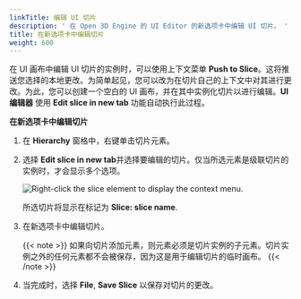 ```yaml
---
linkTitle: 编辑 UI 切片
description: ' 在 Open 3D Engine 的 UI Editor 的新选项卡中编辑 UI 切片。 '
title: 在新选项卡中编辑切片
weight: 600
---
```


在 UI 画布中编辑 UI 切片的实例时，可以使用上下文菜单 **Push to Slice**。这将推送您选择的本地更改。为简单起见，您可以改为在切片自己的上下文中对其进行更改。为此，您可以创建一个空白的 UI 画布，并在其中实例化切片以进行编辑。**UI 编辑器** 使用 **Edit slice in new tab** 功能自动执行此过程。

**在新选项卡中编辑切片**

1. 在 **Hierarchy** 窗格中，右键单击切片元素。

1. 选择 **Edit slice in new tab**并选择要编辑的切片。仅当所选元素是级联切片的实例时，才会显示多个选项。

    ![Right-click the slice element to display the context menu.](/images/user-guide/interactivity/user-interface/slices/ui-editor-working-slices-newtab.png)

    所选切片将显示在标记为 **Slice: **slice name****.

1. 在新选项卡中编辑切片。

    {{< note >}}
如果向切片添加元素，则元素必须是切片实例的子元素。切片实例之外的任何元素都不会被保存，因为这是用于编辑切片的临时画布。
{{< /note >}}

1. 当完成时，选择 **File**, **Save Slice** 以保存对切片的更改。
